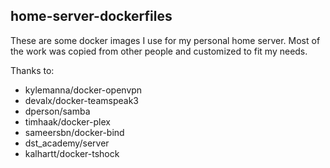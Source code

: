 ## home-server-dockerfiles
These are some docker images I use for my personal home server. Most of the work was copied from other people and customized to fit my
needs.

Thanks to:
* kylemanna/docker-openvpn
* devalx/docker-teamspeak3
* dperson/samba
* timhaak/docker-plex
* sameersbn/docker-bind
* dst_academy/server
* kalhartt/docker-tshock
